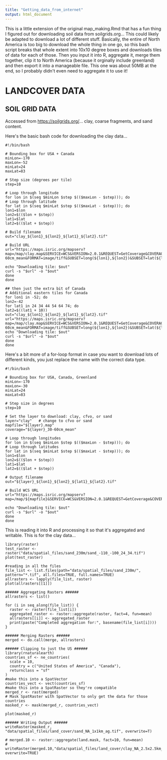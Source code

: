 ```yaml
---
title: "Getting_data_from_internet"
output: html_document
---
```


This is a little extension of the original map_making.Rmd that has a fun thing I figured out for downloading soil data from soilgrids.org... This could likely be adapted to download a lot of different stuff. Basically, the entire of North America is too big to download the whole thing in one go, so this bash script breaks that whole extent into 10x10 degree boxes and downloads tiles of data for each of those. Then you input it into R, aggregate it, merge them together, clip it to North America (because it orginally include greenland) and then export it into a manageable file. This one was about 50MB at the end, so I probably didn't even need to aggregate it to use it!

# LANDCOVER DATA
## SOIL GRID DATA
Accessed from https://soilgrids.org/... clay, coarse fragments, and sand content.

Here's the basic bash code for downloading the clay data...
```{bash, label="downloading_clay_data"}
#!/bin/bash

# Bounding box for USA + Canada
minLon=-170
maxLon=-52
minLat=24
maxLat=83

# Step size (degrees per tile)
step=10

# Loop through longitude
for lon in $(seq $minLon $step $(($maxLon - $step))); do
# Loop through latitude
for lat in $(seq $minLat $step $(($maxLat - $step))); do
lon1=$lon
lon2=$(($lon + $step))
lat1=$lat
lat2=$(($lat + $step))

# Build filename
out="clay_${lon1}_${lon2}_${lat1}_${lat2}.tif"

# Build URL
url="https://maps.isric.org/mapserv?map=/map/clay.map&SERVICE=WCS&VERSION=2.0.1&REQUEST=GetCoverage&COVERAGEID=clay_30-60cm_mean&FORMAT=image/tiff&SUBSET=long(${lon1},${lon2})&SUBSET=lat(${lat1},${lat2})&SUBSETTINGCRS=http://www.opengis.net/def/crs/EPSG/0/4326&OUTPUTCRS=http://www.opengis.net/def/crs/EPSG/0/4326"

echo "Downloading tile: $out"
curl -s "$url" -o "$out"
done
done

## then just the extra bit of Canada
# Additional eastern tiles for Canada
for lon1 in -52; do
lon2=-42
for lat1 in 24 34 44 54 64 74; do
lat2=$((lat1 + 10))
out="clay_${lon1}_${lon2}_${lat1}_${lat2}.tif"
url="https://maps.isric.org/mapserv?map=/map/clay.map&SERVICE=WCS&VERSION=2.0.1&REQUEST=GetCoverage&COVERAGEID=clay_30-60cm_mean&FORMAT=image/tiff&SUBSET=long(${lon1},${lon2})&SUBSET=lat(${lat1},${lat2})&SUBSETTINGCRS=http://www.opengis.net/def/crs/EPSG/0/4326&OUTPUTCRS=http://www.opengis.net/def/crs/EPSG/0/4326"
echo "Downloading tile: $out"
curl -s "$url" -o "$out"
done
done

```

Here's a bit more of a for-loop format in case you want to download lots of different kinds, you just replace the name with the correct data type.
```{bash, label="downloading_data"}
#!/bin/bash

# Bounding box for USA, Canada, Greenland
minLon=-170
maxLon=-30
minLat=24
maxLat=83

# Step size in degrees
step=10

# Set the layer to download: clay, cfvo, or sand
layer="clay"   # change to cfvo or sand
mapfile="${layer}.map"
coverage="${layer}_30-60cm_mean"

# Loop through longitudes
for lon in $(seq $minLon $step $(($maxLon - $step))); do
# Loop through latitudes
for lat in $(seq $minLat $step $(($maxLat - $step))); do
lon1=$lon
lon2=$(($lon + $step))
lat1=$lat
lat2=$(($lat + $step))

# Output filename
out="${layer}_${lon1}_${lon2}_${lat1}_${lat2}.tif"

# Build WCS URL
url="https://maps.isric.org/mapserv?map=/map/${mapfile}&SERVICE=WCS&VERSION=2.0.1&REQUEST=GetCoverage&COVERAGEID=${coverage}&FORMAT=image/tiff&SUBSET=long(${lon1},${lon2})&SUBSET=lat(${lat1},${lat2})&SUBSETTINGCRS=http://www.opengis.net/def/crs/EPSG/0/4326&OUTPUTCRS=http://www.opengis.net/def/crs/EPSG/0/4326"

echo "Downloading tile: $out"
curl -s "$url" -o "$out"
done
done
```

This is reading it into R and processing it so that it's aggregated and writable. This is for the clay data...
```{r, label="working_with_clay_data"}
library(raster)
test_raster <- raster("data/spatial_files/sand_230m/sand_-110_-100_24_34.tif")
plot(test_raster)

#reading in all the files
file_list <- list.files(path="data/spatial_files/sand_230m/", pattern="*.tif", all.files=TRUE, full.names=TRUE)
allrasters <- lapply(file_list, raster)
plot(allrasters[[1]])

###### Aggregating Rasters ######
allrasters <- list()

for (i in seq_along(file_list)) {
  raster <- raster(file_list[i])
  aggregated_raster <- raster::aggregate(raster, fact=4, fun=mean)
  allrasters[[i]] <- aggregated_raster
  print(paste("Completed aggregation for:", basename(file_list[i])))
}

###### Merging Rasters ######
merged <- do.call(merge, allrasters)

###### Clipping to just the US ######
library(rnaturalearth)
countries_sf <- ne_countries(
  scale = 10,
  country = c("United States of America", "Canada"),
  returnclass = "sf"
)
#make this into a SpatVector
countries_vect <- vect(countries_sf)
#make this into a SpatRaster so they're compatible 
merged_r <- rast(merged)
# Mask SpatRaster with SpatVector to only get the data for those countries
masked_r <- mask(merged_r, countries_vect)

plot(masked_r)

###### Writing Output ######
writeRaster(masked_r, "data/spatial_files/land_cover/sand_NA_1x1km_ag.tif", overwrite=T)

# merged.10 <- raster::aggregate(land.mask, fact=10, fun=mean)
# writeRaster(merged.10,"data/spatial_files/land_cover/clay_NA_2.5x2.5km_ag.tif", overwrite=TRUE)
```